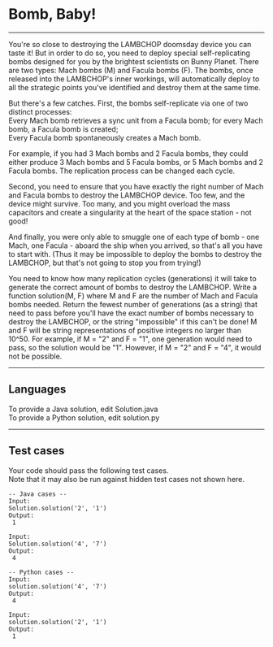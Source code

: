 # Bomb, Baby!  
----
  
You're so close to destroying the LAMBCHOP doomsday device you can taste it! But in order to do so, you need to deploy special self-replicating bombs designed for you by the brightest scientists on Bunny Planet. There are two types: Mach bombs (M) and Facula bombs (F). The bombs, once released into the LAMBCHOP's inner workings, will automatically deploy to all the strategic points you've identified and destroy them at the same time.  
  
But there's a few catches. First, the bombs self-replicate via one of two distinct processes:  
Every Mach bomb retrieves a sync unit from a Facula bomb; for every Mach bomb, a Facula bomb is created;  
Every Facula bomb spontaneously creates a Mach bomb.  
  
For example, if you had 3 Mach bombs and 2 Facula bombs, they could either produce 3 Mach bombs and 5 Facula bombs, or 5 Mach bombs and 2 Facula bombs. The replication process can be changed each cycle.  
  
Second, you need to ensure that you have exactly the right number of Mach and Facula bombs to destroy the LAMBCHOP device. Too few, and the device might survive. Too many, and you might overload the mass capacitors and create a singularity at the heart of the space station - not good!  
  
And finally, you were only able to smuggle one of each type of bomb - one Mach, one Facula - aboard the ship when you arrived, so that's all you have to start with. (Thus it may be impossible to deploy the bombs to destroy the LAMBCHOP, but that's not going to stop you from trying!)  
  
You need to know how many replication cycles (generations) it will take to generate the correct amount of bombs to destroy the LAMBCHOP. Write a function solution(M, F) where M and F are the number of Mach and Facula bombs needed. Return the fewest number of generations (as a string) that need to pass before you'll have the exact number of bombs necessary to destroy the LAMBCHOP, or the string "impossible" if this can't be done! M and F will be string representations of positive integers no larger than 10^50. For example, if M = "2" and F = "1", one generation would need to pass, so the solution would be "1". However, if M = "2" and F = "4", it would not be possible.  

----
  
## Languages  
  
To provide a Java solution, edit Solution.java  
To provide a Python solution, edit solution.py  

---- 

## Test cases  
  
Your code should pass the following test cases.  
Note that it may also be run against hidden test cases not shown here.  

``````
-- Java cases --  
Input:  
Solution.solution('2', '1')  
Output:  
 1  
  
Input:  
Solution.solution('4', '7')  
Output:  
 4  
``````

``````
-- Python cases --  
Input:  
solution.solution('4', '7')  
Output:  
 4  
  
Input:  
solution.solution('2', '1')  
Output:  
 1  
``````
